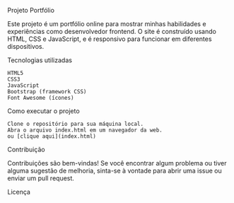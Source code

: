 Projeto Portfólio

Este projeto é um portfólio online para mostrar minhas habilidades e experiências como desenvolvedor frontend. O site é construído usando HTML, CSS e JavaScript, e é responsivo para funcionar em diferentes dispositivos.

Tecnologias utilizadas

    HTML5
    CSS3
    JavaScript
    Bootstrap (framework CSS)
    Font Awesome (ícones)

Como executar o projeto

    Clone o repositório para sua máquina local.
    Abra o arquivo index.html em um navegador da web.
    ou [clique aqui](index.html)

Contribuição

Contribuições são bem-vindas! Se você encontrar algum problema ou tiver alguma sugestão de melhoria, sinta-se à vontade para abrir uma issue ou enviar um pull request.

Licença